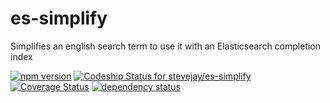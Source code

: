 # es-simplify
Simplifies an english search term to use it with an Elasticsearch completion index

[![npm version](https://badge.fury.io/js/es-simplify.svg)](https://badge.fury.io/js/es-simplify)
[![Codeship Status for stevejay/es-simplify](https://app.codeship.com/projects/704fda90-a52f-0134-e671-0a368cc4e123/status?branch=master)](https://app.codeship.com/projects/190795)
[![Coverage Status](https://coveralls.io/repos/github/stevejay/es-simplify/badge.svg?branch=master)](https://coveralls.io/github/stevejay/es-simplify?branch=master)
[![dependency status](https://david-dm.org/stevejay/es-simplify.svg)](https://david-dm.org/stevejay/es-simplify)
